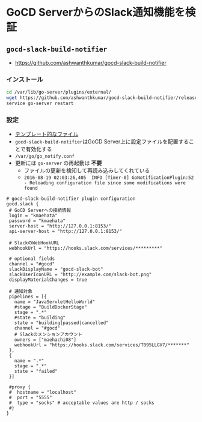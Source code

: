 # GoCD ServerからのSlack通知機能を検証

## `gocd-slack-build-notifier`
  - https://github.com/ashwanthkumar/gocd-slack-build-notifier

### インストール

 ```sh
cd /var/lib/go-server/plugins/external/
wget https://github.com/ashwanthkumar/gocd-slack-build-notifier/releases/download/v1.4.0-RC7/gocd-slack-notifier-1.4.0-RC7.jar
service go-server restart
```

### 設定
  - [テンプレート的なファイル](https://github.com/ashwanthkumar/gocd-slack-build-notifier/blob/master/src/main/resources/reference.conf)
  - `gocd-slack-build-notifier`はGoCD Server上に設定ファイルを配置することで有効化する
  - `/var/go/go_notify.conf`
  - 更新には `go-server` の再起動は **不要**
    - ファイルの更新を検知して再読み込みしてくれている
    - `2016-08-19 02:03:26,405  INFO [Timer-0] GoNotificationPlugin:52 - Reloading configuration file since some modifications were found`

 ```
# gocd-slack-build-notifier plugin configuration
gocd.slack {
  # GoCD Serverへの接続情報
  login = "kmaehata"
  password = "kmaehata"
  server-host = "http://127.0.0.1:8153/"
  api-server-host = "http://127.0.0.1:8153/"
  
  # SlackのWebHookURL
  webhookUrl = "https://hooks.slack.com/services/*********"

  # optional fields
  channel = "#gocd"
  slackDisplayName = "gocd-slack-bot"
  slackUserIconURL = "http://example.com/slack-bot.png"
  displayMaterialChanges = true

  # 通知対象
  pipelines = [{
    name = "JavaServletHelloWorld"
    #stage = "BuildDockerStage"
    stage = ".*"
    #state = "building"
    state = "building|passed|cancelled"
    channel = "#gocd"
    # Slackのメンションアカウント
    owners = ["maehachi08"]
    webhookUrl = "https://hooks.slack.com/services/T095LLGV7/*******"
  },
  {
    name = ".*"
    stage = ".*"
    state = "failed"
  }]

  #proxy {
  #  hostname = "localhost"
  #  port = "5555"
  #  type = "socks" # acceptable values are http / socks
  #}
}
```

